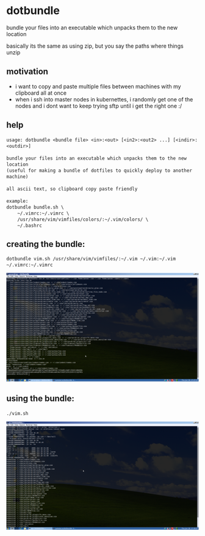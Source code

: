 # dotbundle
bundle your files into an executable which unpacks them to the new location

basically its the same as using zip, but you say the paths where things unzip

## motivation
* i want to copy and paste multiple files between machines with my clipboard all at once
* when i ssh into master nodes in kubernettes, i randomly get one of the nodes and i dont want to keep trying sftp until i get the right one :/

## help
```
usage: dotbundle <bundle file> <in>:<out> [<in2>:<out2> ...] [<indir>:<outdir>]

bundle your files into an executable which unpacks them to the new location
(useful for making a bundle of dotfiles to quickly deploy to another machine)

all ascii text, so clipboard copy paste friendly

example:
dotbundle bundle.sh \
    ~/.vimrc:~/.vimrc \
    /usr/share/vim/vimfiles/colors/:~/.vim/colors/ \
    ~/.bashrc
```

## creating the bundle:
```
dotbundle vim.sh /usr/share/vim/vimfiles/:~/.vim ~/.vim:~/.vim ~/.vimrc:~/.vimrc
```
![screen1.png](screen1.png)

## using the bundle:
```
./vim.sh
```
![screen2.png](screen2.png)
